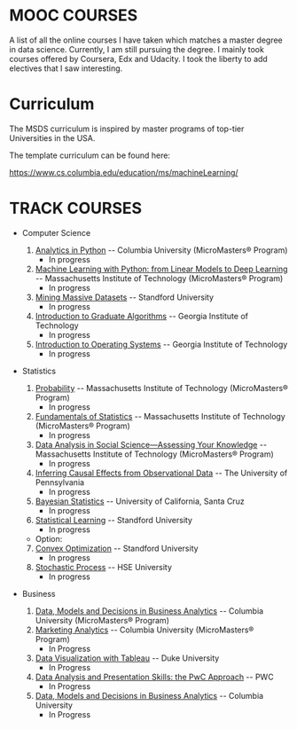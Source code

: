 # MOOC COURSES

A list of all the online courses I have taken which matches a master degree in data science. 
Currently, I am still pursuing the degree. I mainly took courses offered by Coursera, Edx and Udacity. I took the liberty to add electives that I saw interesting. 


# Curriculum

The MSDS curriculum is inspired by master programs of top-tier Universities in the USA.  

The template curriculum can be found here:

https://www.cs.columbia.edu/education/ms/machineLearning/


# TRACK COURSES

- Computer Science                           
   1. [Analytics in Python](https://www.edx.org/course/analytics-in-python) -- Columbia University (MicroMasters® Program) <br/> 
      - In progress
   2. [Machine Learning with Python: from Linear Models to Deep Learning](https://www.edx.org/course/machine-learning-with-python-from-linear-models-to) --  Massachusetts Institute of Technology (MicroMasters® Program)
      - In progress
   3. [Mining Massive Datasets](https://www.edx.org/course/mining-massive-datasets) -- Standford University
      - In progress
   4. [Introduction to Graduate Algorithms](https://www.udacity.com/course/introduction-to-graduate-algorithms--ud401https://www.udacity.com/course/introduction-to-graduate-algorithms--ud401) -- Georgia Institute of Technology
      - In progress
   5. [Introduction to Operating Systems](https://www.udacity.com/course/introduction-to-operating-systems--ud923) --  Georgia Institute of Technology
      - In progress

- Statistics
  1.  [Probability](https://www.edx.org/course/probability-the-science-of-uncertainty-and-data) -- Massachusetts Institute of Technology (MicroMasters® Program) <br/>
      - In progress
  2.  [Fundamentals of Statistics](https://www.edx.org/course/fundamentals-of-statistics) -- Massachusetts Institute of Technology (MicroMasters® Program)
      - In progress
  3.  [Data Analysis in Social Science—Assessing Your Knowledge](https://www.edx.org/course/data-analysis-in-social-scienceassessing-your-know) -- Massachusetts Institute of Technology (MicroMasters® Program)
      - In progress
  4.  [Inferring Causal Effects from Observational Data](https://www.coursera.org/learn/crash-course-in-causality/home/welcome) -- The University of Pennsylvania
      - In progress 
  5.  [Bayesian Statistics](https://www.coursera.org/learn/bayesian-statistics) -- University of California, Santa Cruz
      - In progress
  6.  [Statistical Learning](https://www.edx.org/course/statistical-learning) -- Standford University
      - In progress

  - Option: 

  7.  [Convex Optimization](https://www.edx.org/course/convex-optimization) -- Standford University
      - In progress
  8.  [Stochastic Process](https://www.coursera.org/learn/stochasticprocesses) -- HSE University
      - In progress
 
- Business 
  1.  [Data, Models and Decisions in Business Analytics](https://learning.edx.org/course/course-v1:ColumbiaX+BAMM.102x+1T2021/home) -- Columbia University (MicroMasters® Program)
  2.  [Marketing Analytics](https://learning.edx.org/course/course-v1:ColumbiaX+BAMM.104x+1T2021/home) -- Columbia University (MicroMasters® Program)
      - In Progress
  3.  [Data Visualization with Tableau](https://www.coursera.org/specializations/data-visualization) -- Duke University
      - In Progress
  4.  [Data Analysis and Presentation Skills: the PwC Approach](https://www.coursera.org/specializations/pwc-analytics) -- PWC
      - In Progress
  5.  [Data, Models and Decisions in Business Analytics](https://www.edx.org/course/data-models-and-decisions-in-business-analytics) -- Columbia University
      - In Progress
      
